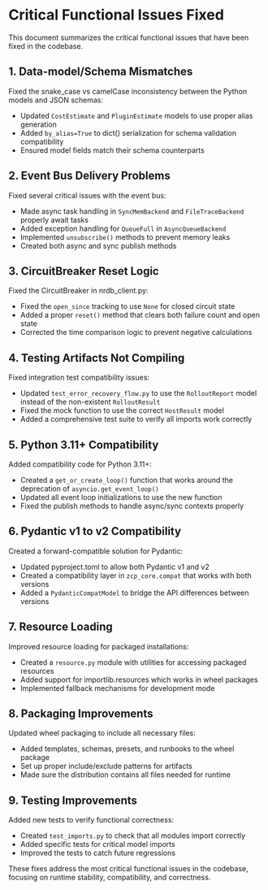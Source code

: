 # Critical Functional Issues Fixed

This document summarizes the critical functional issues that have been fixed in the codebase.

## 1. Data-model/Schema Mismatches

Fixed the snake_case vs camelCase inconsistency between the Python models and JSON schemas:

- Updated `CostEstimate` and `PluginEstimate` models to use proper alias generation
- Added `by_alias=True` to dict() serialization for schema validation compatibility
- Ensured model fields match their schema counterparts

## 2. Event Bus Delivery Problems

Fixed several critical issues with the event bus:

- Made async task handling in `SyncMemBackend` and `FileTraceBackend` properly await tasks
- Added exception handling for `QueueFull` in `AsyncQueueBackend`
- Implemented `unsubscribe()` methods to prevent memory leaks
- Created both async and sync publish methods

## 3. CircuitBreaker Reset Logic

Fixed the CircuitBreaker in nrdb_client.py:

- Fixed the `open_since` tracking to use `None` for closed circuit state
- Added a proper `reset()` method that clears both failure count and open state
- Corrected the time comparison logic to prevent negative calculations

## 4. Testing Artifacts Not Compiling

Fixed integration test compatibility issues:

- Updated `test_error_recovery_flow.py` to use the `RolloutReport` model instead of the non-existent `RolloutResult`
- Fixed the mock function to use the correct `HostResult` model
- Added a comprehensive test suite to verify all imports work correctly

## 5. Python 3.11+ Compatibility

Added compatibility code for Python 3.11+:

- Created a `get_or_create_loop()` function that works around the deprecation of `asyncio.get_event_loop()`
- Updated all event loop initializations to use the new function
- Fixed the publish methods to handle async/sync contexts properly

## 6. Pydantic v1 to v2 Compatibility

Created a forward-compatible solution for Pydantic:

- Updated pyproject.toml to allow both Pydantic v1 and v2
- Created a compatibility layer in `zcp_core.compat` that works with both versions
- Added a `PydanticCompatModel` to bridge the API differences between versions

## 7. Resource Loading

Improved resource loading for packaged installations:

- Created a `resource.py` module with utilities for accessing packaged resources
- Added support for importlib.resources which works in wheel packages
- Implemented fallback mechanisms for development mode

## 8. Packaging Improvements

Updated wheel packaging to include all necessary files:

- Added templates, schemas, presets, and runbooks to the wheel package
- Set up proper include/exclude patterns for artifacts
- Made sure the distribution contains all files needed for runtime

## 9. Testing Improvements

Added new tests to verify functional correctness:

- Created `test_imports.py` to check that all modules import correctly
- Added specific tests for critical model imports
- Improved the tests to catch future regressions

These fixes address the most critical functional issues in the codebase, focusing on runtime stability, compatibility, and correctness.
